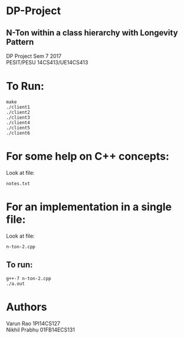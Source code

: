 # DP-Project
## N-Ton within a class hierarchy with Longevity Pattern

DP Project Sem 7 2017<br />
PESIT/PESU 14CS413/UE14CS413<br />



# To Run:
```
make
./client1
./client2
./client3
./client4
./client5
./client6
```


# For some help on C++ concepts:

Look at file:
```
notes.txt
```

# For an implementation in a single file:

Look at file:
```
n-ton-2.cpp
```
## To run:  <br />

```
g++-7 n-ton-2.cpp
./a.out
```


# Authors

Varun Rao 1PI14CS127 <br />
Nikhil Prabhu 01FB14ECS131

